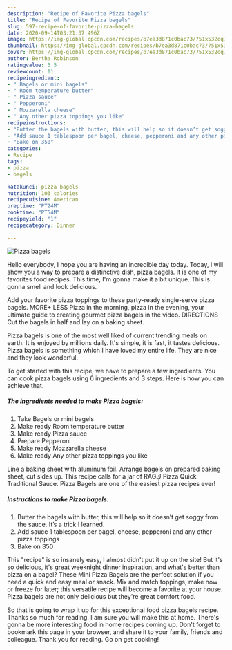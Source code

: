```yaml
---
description: "Recipe of Favorite Pizza bagels"
title: "Recipe of Favorite Pizza bagels"
slug: 597-recipe-of-favorite-pizza-bagels
date: 2020-09-14T03:21:37.496Z
image: https://img-global.cpcdn.com/recipes/b7ea3d871c0bac73/751x532cq70/pizza-bagels-recipe-main-photo.jpg
thumbnail: https://img-global.cpcdn.com/recipes/b7ea3d871c0bac73/751x532cq70/pizza-bagels-recipe-main-photo.jpg
cover: https://img-global.cpcdn.com/recipes/b7ea3d871c0bac73/751x532cq70/pizza-bagels-recipe-main-photo.jpg
author: Bertha Robinson
ratingvalue: 3.5
reviewcount: 11
recipeingredient:
- " Bagels or mini bagels"
- " Room temperature butter"
- " Pizza sauce"
- " Pepperoni"
- " Mozzarella cheese"
- " Any other pizza toppings you like"
recipeinstructions:
- "Butter the bagels with butter, this will help so it doesn’t get soggy from the sauce. It’s a trick I learned."
- "Add sauce 1 tablespoon per bagel, cheese, pepperoni and any other pizza toppings"
- "Bake on 350"
categories:
- Recipe
tags:
- pizza
- bagels

katakunci: pizza bagels 
nutrition: 103 calories
recipecuisine: American
preptime: "PT24M"
cooktime: "PT54M"
recipeyield: "1"
recipecategory: Dinner

---
```



![Pizza bagels](https://img-global.cpcdn.com/recipes/b7ea3d871c0bac73/751x532cq70/pizza-bagels-recipe-main-photo.jpg)

Hello everybody, I hope you are having an incredible day today. Today, I will show you a way to prepare a distinctive dish, pizza bagels. It is one of my favorites food recipes. This time, I'm gonna make it a bit unique. This is gonna smell and look delicious.

Add your favorite pizza toppings to these party-ready single-serve pizza bagels. MORE+ LESS Pizza in the morning, pizza in the evening, your ultimate guide to creating gourmet pizza bagels in the video. DIRECTIONS Cut the bagels in half and lay on a baking sheet.

Pizza bagels is one of the most well liked of current trending meals on earth. It is enjoyed by millions daily. It's simple, it is fast, it tastes delicious. Pizza bagels is something which I have loved my entire life. They are nice and they look wonderful.


To get started with this recipe, we have to prepare a few ingredients. You can cook pizza bagels using 6 ingredients and 3 steps. Here is how you can achieve that.

<!--inarticleads1-->

##### The ingredients needed to make Pizza bagels:

1. Take  Bagels or mini bagels
1. Make ready  Room temperature butter
1. Make ready  Pizza sauce
1. Prepare  Pepperoni
1. Make ready  Mozzarella cheese
1. Make ready  Any other pizza toppings you like


Line a baking sheet with aluminum foil. Arrange bagels on prepared baking sheet, cut sides up. This recipe calls for a jar of RAGڮ Pizza Quick Traditional Sauce. Pizza Bagels are one of the easiest pizza recipes ever! 

<!--inarticleads2-->

##### Instructions to make Pizza bagels:

1. Butter the bagels with butter, this will help so it doesn’t get soggy from the sauce. It’s a trick I learned.
1. Add sauce 1 tablespoon per bagel, cheese, pepperoni and any other pizza toppings
1. Bake on 350


This &#34;recipe&#34; is so insanely easy, I almost didn&#39;t put it up on the site! But it&#39;s so delicious, it&#39;s great weeknight dinner inspiration, and what&#39;s better than pizza on a bagel? These Mini Pizza Bagels are the perfect solution if you need a quick and easy meal or snack. Mix and match toppings, make now or freeze for later; this versatile recipe will become a favorite at your house. Pizza bagels are not only delicious but they&#39;re great comfort food. 

So that is going to wrap it up for this exceptional food pizza bagels recipe. Thanks so much for reading. I am sure you will make this at home. There's gonna be more interesting food in home recipes coming up. Don't forget to bookmark this page in your browser, and share it to your family, friends and colleague. Thank you for reading. Go on get cooking!
